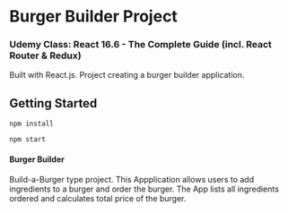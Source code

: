 # Burger Builder Project
### Udemy Class: React 16.6 - The Complete Guide (incl. React Router & Redux)

Built with React.js. Project creating a burger builder application. 

## Getting Started
```
npm install

npm start
```

#### Burger Builder
Build-a-Burger type project. This Appplication allows users to add ingredients to a burger and order the burger. The App lists all ingredients ordered and calculates total price of the burger.